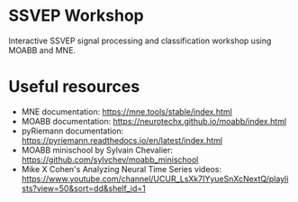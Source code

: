 # SSVEP Workshop
Interactive SSVEP signal processing and classification workshop using MOABB and MNE.

# Useful resources
* MNE documentation: https://mne.tools/stable/index.html
* MOABB documentation: https://neurotechx.github.io/moabb/index.html
* pyRiemann documentation: https://pyriemann.readthedocs.io/en/latest/index.html
* MOABB minischool by Sylvain Chevalier: https://github.com/sylvchev/moabb_minischool
* Mike X Cohen's Analyzing Neural Time Series videos: https://www.youtube.com/channel/UCUR_LsXk7IYyueSnXcNextQ/playlists?view=50&sort=dd&shelf_id=1
